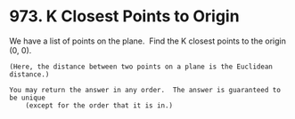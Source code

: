 # 973. K Closest Points to Origin

We have a list of points on the plane.  Find the K
        closest points to the origin (0, 0).

    (Here, the distance between two points on a plane is the Euclidean distance.)

    You may return the answer in any order.  The answer is guaranteed to be unique
        (except for the order that it is in.)
